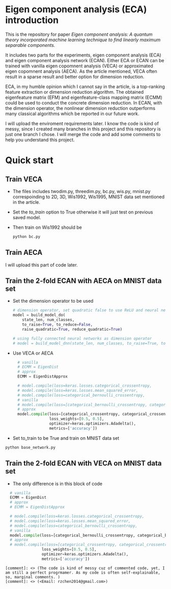 # Eigen component analysis (ECA) introduction

This is the repository for paper *Eigen component analysis: A quantum theory incorporated machine learning technique to find linearly maximum separable components.*

It includes two parts for the experiments, eigen component analysis (ECA) and eigen component analysis network (ECAN). Either ECA or ECAN can be trained with vanilla eigen copomnent analysis (VECA) or approximated eigen copomnent analysis (AECA). As the article mentioned, VECA often result in a sparse result and better option for dimension reduction. 

ECA, in my humble opinion which I cannot say in the article,  is a top-ranking feature extraction or dimension reduction algorithm. The obtained eigenfeature matrix (EFM) and eigenfeature-class mapping matrix (ECMM) could be used to conduct the concrete dimension reduction. In ECAN, with the dimension operator, the nonlinear dimension reduction outperforms many classical algorithms which be reported in our future work.  

 I will upload the enviroment requirements later. I know the code is kind of messy, since I created many branches in this project and this repository is just one branch I chose. I will merge the code and  add some comments to help you understand this project. 

# Quick start

## Train VECA

+   The files includes twodim.py, threedim.py, bc.py, wis.py, mnist.py correspoinding to 2D, 3D, Wis1992, Wis1995, MNIST data set mentioned in the article. 

+   Set the *to_train* option to True otherwise it will just test on previous saved model.

+   Then train on Wis1992 should be 

    ```bash
    python bc.py
    ```

## Train AECA

I will upload this part of code later. 

## Train the 2-fold ECAN with AECA on MNIST data set

+   Set the dimension operator to be used

    ```python
    # dimension operator, set quadratic false to use ReLU and neural network (not fully connected)
    model = build_model_do(
        state_len, num_classes, 
        to_raise=True, to_reduce=False, 
        raise_quadratic=True, reduce_quadratic=True)
    
    # using fully connected neural networks as dimension operator
    # model = build_model_dnn(state_len, num_classes, to_raise=True, to_reduce=True)
    ```

+   Use VECA or AECA

    ```python
      # vanilla
      # ECMM = EigenDist
      # approx
      ECMM = EigenDistApprox
    
      # model.compile(loss=keras.losses.categorical_crossentropy,
      # model.compile(loss=keras.losses.mean_squared_error,
      # model.compile(loss=categorical_bernoulli_crossentropy,
      # vanilla
      # model.compile(loss=[categorical_bernoulli_crossentropy, categorical_bernoulli_crossentropy],
      # approx
      model.compile(loss=[categorical_crossentropy, categorical_crossentropy],
                    loss_weights=[0.5, 0.5],
                    optimizer=keras.optimizers.Adadelta(),
                    metrics=['accuracy'])
    ```

+   Set to_train to be True and train on MNIST data set

```bash
python base_network.py
```



## Train the 2-fold ECAN with VECA on MNIST data set

+   The only difference is in this block of code

```python
  # vanilla
  ECMM = EigenDist
  # approx
  # ECMM = EigenDistApprox

  # model.compile(loss=keras.losses.categorical_crossentropy,
  # model.compile(loss=keras.losses.mean_squared_error,
  # model.compile(loss=categorical_bernoulli_crossentropy,
  # vanilla
  model.compile(loss=[categorical_bernoulli_crossentropy, categorical_bernoulli_crossentropy],
  # approx
  # model.compile(loss=[categorical_crossentropy, categorical_crossentropy],
                loss_weights=[0.5, 0.5],
                optimizer=keras.optimizers.Adadelta(),
                metrics=['accuracy'])
```



```
[comment]: <> (The code is kind of messy cuz of commented code, yet, I am still a perfect progrmamer. As my code is often self-explainable, so, marginal comments. )
[comment]: <> (<Email: rzchen2014@gmail.com>)
```



